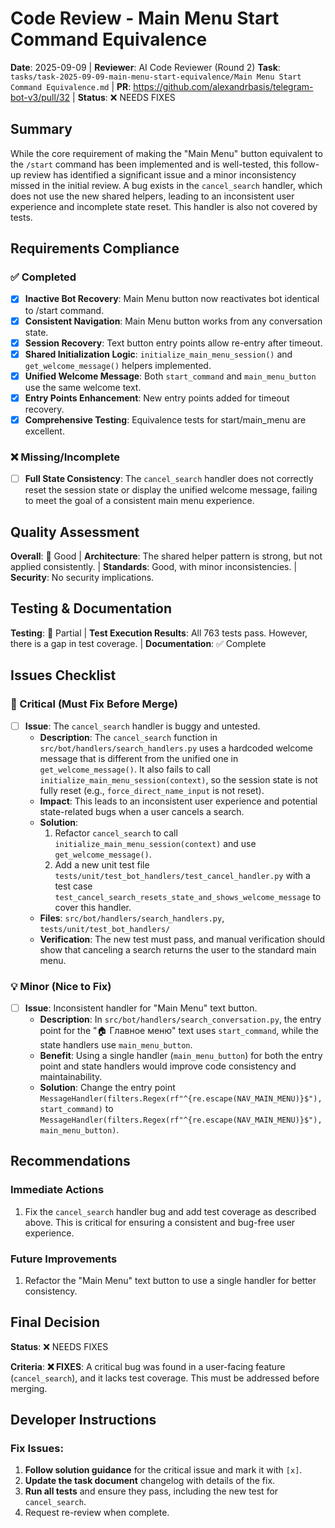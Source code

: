 # Code Review - Main Menu Start Command Equivalence

**Date**: 2025-09-09 | **Reviewer**: AI Code Reviewer (Round 2)
**Task**: `tasks/task-2025-09-09-main-menu-start-equivalence/Main Menu Start Command Equivalence.md` | **PR**: https://github.com/alexandrbasis/telegram-bot-v3/pull/32 | **Status**: ❌ NEEDS FIXES

## Summary
While the core requirement of making the "Main Menu" button equivalent to the `/start` command has been implemented and is well-tested, this follow-up review has identified a significant issue and a minor inconsistency missed in the initial review. A bug exists in the `cancel_search` handler, which does not use the new shared helpers, leading to an inconsistent user experience and incomplete state reset. This handler is also not covered by tests.

## Requirements Compliance
### ✅ Completed
- [x] **Inactive Bot Recovery**: Main Menu button now reactivates bot identical to /start command.
- [x] **Consistent Navigation**: Main Menu button works from any conversation state.
- [x] **Session Recovery**: Text button entry points allow re-entry after timeout.
- [x] **Shared Initialization Logic**: `initialize_main_menu_session()` and `get_welcome_message()` helpers implemented.
- [x] **Unified Welcome Message**: Both `start_command` and `main_menu_button` use the same welcome text.
- [x] **Entry Points Enhancement**: New entry points added for timeout recovery.
- [x] **Comprehensive Testing**: Equivalence tests for start/main_menu are excellent.

### ❌ Missing/Incomplete
- [ ] **Full State Consistency**: The `cancel_search` handler does not correctly reset the session state or display the unified welcome message, failing to meet the goal of a consistent main menu experience.

## Quality Assessment
**Overall**: 🔄 Good | **Architecture**: The shared helper pattern is strong, but not applied consistently. | **Standards**: Good, with minor inconsistencies. | **Security**: No security implications.

## Testing & Documentation
**Testing**: 🔄 Partial | **Test Execution Results**: All 763 tests pass. However, there is a gap in test coverage. | **Documentation**: ✅ Complete

## Issues Checklist

### 🚨 Critical (Must Fix Before Merge)
- [ ] **Issue**: The `cancel_search` handler is buggy and untested.
  - **Description**: The `cancel_search` function in `src/bot/handlers/search_handlers.py` uses a hardcoded welcome message that is different from the unified one in `get_welcome_message()`. It also fails to call `initialize_main_menu_session(context)`, so the session state is not fully reset (e.g., `force_direct_name_input` is not reset).
  - **Impact**: This leads to an inconsistent user experience and potential state-related bugs when a user cancels a search.
  - **Solution**:
    1. Refactor `cancel_search` to call `initialize_main_menu_session(context)` and use `get_welcome_message()`.
    2. Add a new unit test file `tests/unit/test_bot_handlers/test_cancel_handler.py` with a test case `test_cancel_search_resets_state_and_shows_welcome_message` to cover this handler.
  - **Files**: `src/bot/handlers/search_handlers.py`, `tests/unit/test_bot_handlers/`
  - **Verification**: The new test must pass, and manual verification should show that canceling a search returns the user to the standard main menu.

### 💡 Minor (Nice to Fix)
- [ ] **Issue**: Inconsistent handler for "Main Menu" text button.
  - **Description**: In `src/bot/handlers/search_conversation.py`, the entry point for the "🏠 Главное меню" text uses `start_command`, while the state handlers use `main_menu_button`.
  - **Benefit**: Using a single handler (`main_menu_button`) for both the entry point and state handlers would improve code consistency and maintainability.
  - **Solution**: Change the entry point `MessageHandler(filters.Regex(rf"^{re.escape(NAV_MAIN_MENU)}$"), start_command)` to `MessageHandler(filters.Regex(rf"^{re.escape(NAV_MAIN_MENU)}$"), main_menu_button)`.

## Recommendations
### Immediate Actions
1.  Fix the `cancel_search` handler bug and add test coverage as described above. This is critical for ensuring a consistent and bug-free user experience.

### Future Improvements
1.  Refactor the "Main Menu" text button to use a single handler for better consistency.

## Final Decision
**Status**: ❌ NEEDS FIXES

**Criteria**:
**❌ FIXES**: A critical bug was found in a user-facing feature (`cancel_search`), and it lacks test coverage. This must be addressed before merging.

## Developer Instructions
### Fix Issues:
1.  **Follow solution guidance** for the critical issue and mark it with `[x]`.
2.  **Update the task document** changelog with details of the fix.
3.  **Run all tests** and ensure they pass, including the new test for `cancel_search`.
4.  Request re-review when complete.
